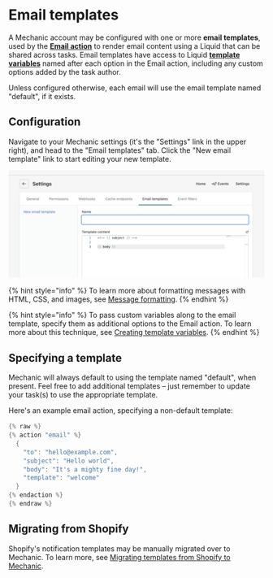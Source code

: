 # Email templates

A Mechanic account may be configured with one or more **email templates**, used by the [**Email action**](../../core/actions/email.md) to render email content using a Liquid that can be shared across tasks. Email templates have access to Liquid [**template variables**](../../core/actions/email.md#creating-template-variables) named after each option in the Email action, including any custom options added by the task author.

Unless configured otherwise, each email will use the email template named "default", if it exists.

## Configuration

Navigate to your Mechanic settings (it's the "Settings" link in the upper right), and head to the "Email templates" tab. Click the "New email template" link to start editing your new template.

![](<../../.gitbook/assets/Screen Shot 2022-02-27 at 10.53.14 AM.png>)

{% hint style="info" %}
To learn more about formatting messages with HTML, CSS, and images, see [Message formatting](../../core/actions/email.md#message-formatting).
{% endhint %}

{% hint style="info" %}
To pass custom variables along to the email template, specify them as additional options to the Email action. To learn more about this technique, see [Creating template variables](../../core/actions/email.md#creating-template-variables).
{% endhint %}

## Specifying a template

Mechanic will always default to using the template named "default", when present. Feel free to add additional templates – just remember to update your task(s) to use the appropriate template.

Here's an example email action, specifying a non-default template:

```cpp
{% raw %}
{% action "email" %}
  {
    "to": "hello@example.com",
    "subject": "Hello world",
    "body": "It's a mighty fine day!",
    "template": "welcome"
  }
{% endaction %}
{% endraw %}
```

## Migrating from Shopify

Shopify's notification templates may be manually migrated over to Mechanic. To learn more, see [Migrating templates from Shopify to Mechanic](../../techniques/migrating-templates-from-shopify-to-mechanic.md).

